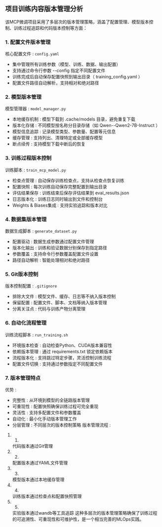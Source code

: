 ## 项目训练内容版本管理分析
该MCP微调项目采用了多层次的版本管理策略，涵盖了配置管理、模型版本控制、训练过程追踪和代码版本控制等方面：

### 1. 配置文件版本管理
核心配置文件 : `config.yaml`

- 集中管理所有训练参数（模型、训练、数据、输出配置）
- 支持通过命令行参数 --config 指定不同配置文件
- 训练完成后自动保存配置快照到输出目录（ training_config.yaml ）
- 配置文件路径自动解析，支持相对和绝对路径
### 2. 模型版本管理
模型管理器 : `model_manager.py`

- 本地缓存机制 : 模型下载到 .cache/models 目录，避免重复下载
- 版本化存储 : 不同模型按名称分目录存储（如 Qwen--Qwen2-7B-Instruct ）
- 模型信息追踪 : 记录模型类型、参数量、配置等元信息
- 缓存管理 : 支持列出、清理特定或全部缓存模型
- 断点续传 : 支持模型下载中断后的恢复
### 3. 训练过程版本控制
训练脚本 : `train_mcp_model.py`

- 检查点管理 : 自动保存训练检查点，支持从检查点恢复训练
- 配置快照 : 每次训练自动保存完整配置到输出目录
- 评估结果保存 : 训练结束后保存评估结果到 eval_results.json
- 日志版本化 : 训练日志同时输出到文件和控制台
- Weights & Biases集成 : 支持实验追踪和版本对比
### 4. 数据集版本管理
数据生成脚本 : `generate_dataset.py`

- 配置驱动 : 数据生成参数通过配置文件管理
- 版本化输出 : 训练和验证数据分别保存到指定路径
- 参数覆盖 : 支持命令行参数覆盖配置文件设置
- 路径自动解析 : 智能处理相对和绝对路径
### 5. Git版本控制
版本控制配置 : `.gitignore`

- 排除大文件 : 模型文件、缓存、日志等不纳入版本控制
- 保留配置 : 配置文件、脚本、文档等纳入版本管理
- 分离关注点 : 代码与训练产物分离管理
### 6. 自动化流程管理
训练流程脚本 : `run_training.sh`

- 环境版本检查 : 自动检查Python、CUDA版本兼容性
- 依赖版本管理 : 通过 requirements.txt 锁定依赖版本
- 流程版本化 : 支持跳过特定步骤，灵活控制训练流程
- 配置文件切换 : 支持通过参数指定不同配置文件
### 7. 版本管理特点
优势 :

- 完整性 : 从环境到模型的全链路版本管理
- 可重现性 : 配置快照确保训练过程可完全重现
- 灵活性 : 支持多配置文件和参数覆盖
- 自动化 : 最小化手动版本管理工作
- 分层管理 : 不同层次的版本控制策略
版本管理流程 :

1. 1.
   代码版本通过Git管理
2. 2.
   配置版本通过YAML文件管理
3. 3.
   模型版本通过本地缓存管理
4. 4.
   训练版本通过检查点和配置快照管理
5. 5.
   实验版本通过wandb等工具追踪
这种多层次的版本管理策略确保了训练过程的可追溯性、可重现性和可维护性，是一个相当完善的MLOps实践。